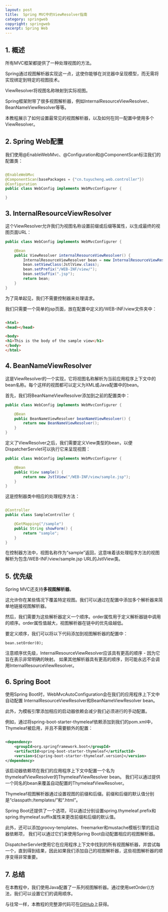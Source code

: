 ```yaml
---
layout: post
title:  Spring MVC中的ViewResolver指南
category: springweb
copyright: springweb
excerpt: Spring Web
---
```


## 1. 概述

所有MVC框架都提供了一种处理视图的方法。

Spring通过视图解析器实现这一点，这使你能够在浏览器中呈现模型，而无需将实现绑定到特定的视图技术。

ViewResolver将视图名称映射到实际视图。

Spring框架附带了很多视图解析器，例如InternalResourceViewResolver、BeanNameViewResolver等等。

本教程展示了如何设置最常见的视图解析器，以及如何在同一配置中使用多个ViewResolver。

## 2. Spring Web配置

我们使用@EnableWebMvc、@Configuration和@ComponentScan标注我们的配置类：

```java

@EnableWebMvc
@ComponentScan(basePackages = {"cn.tuyucheng.web.controller"})
@Configuration
public class WebConfig implements WebMvcConfigurer {

}
```

## 3. InternalResourceViewResolver

这个ViewResolver允许我们为视图名称设置前缀或后缀等属性，以生成最终的视图页面URL：

```java
public class WebConfig implements WebMvcConfigurer {

    @Bean
    public ViewResolver internalResourceViewResolver() {
        InternalResourceViewResolver bean = new InternalResourceViewResolver();
        bean.setViewClass(JstlView.class);
        bean.setPrefix("/WEB-INF/view/");
        bean.setSuffix(".jsp");
        return bean;
    }
}
```

为了简单起见，我们不需要控制器来处理请求。

我们只需要一个简单的jsp页面，放在配置中定义的/WEB-INF/view文件夹中：

```html

<html>
<head></head>

<body>
<h1>This is the body of the sample view</h1>
</body>
</html>
```

## 4. BeanNameViewResolver

这是ViewResolver的一个实现，它将视图名称解析为当前应用程序上下文中的bean名称。每个这样的视图都可以定义为XML或Java配置中的bean。

首先，我们将BeanNameViewResolver添加到之前的配置类中：

```java
public class WebConfig implements WebMvcConfigurer {

    @Bean
    public BeanNameViewResolver beanNameViewResolver() {
        return new BeanNameViewResolver();
    }
}
```

定义了ViewResolver之后，我们需要定义View类型的bean，以便DispatcherServlet可以执行它来呈现视图：

```java
public class WebConfig implements WebMvcConfigurer {

    @Bean
    public View sample() {
        return new JstlView("/WEB-INF/view/sample.jsp");
    }
}
```

这是控制器类中相应的处理程序方法：

```java

@Controller
public class SampleController {

    @GetMapping("/sample")
    public String showForm() {
        return "sample";
    }
}
```

在控制器方法中，视图名称作为“sample”返回，这意味着该处理程序方法的视图解析为包含/WEB-INF/view/sample.jsp
URL的JstlView类。

## 5. 优先级

Spring MVC还支持**多视图解析器**。

这允许你在某些情况下覆盖特定视图。我们可以通过在配置中添加多个解析器来简单地链接视图解析器。

然后，我们需要为这些解析器定义一个顺序。order属性用于定义解析器链中调用的顺序。order属性值越大，视图解析器在链中的优先级越低。

要定义顺序，我们可以将以下代码添加到视图解析器的配置中：

```text
bean.setOrder(0);
```

注意顺序优先级，InternalResourceViewResolver应该具有更高的顺序 - 因为它旨在表示非常明确的映射。
如果其他解析器具有更高的顺序，则可能永远不会调用InternalResourceViewResolver。

## 6. Spring Boot

使用Spring Boot时，WebMvcAutoConfiguration会在我们的应用程序上下文中自动配置
InternalResourceViewResolver和BeanNameViewResolver bean。

此外，为模板引擎添加相应的启动器依赖会减少我们必须进行的手动配置。

例如，通过将spring-boot-starter-thymeleaf依赖添加到我们的pom.xml中，Thymeleaf被启用，并且不需要额外的配置：

```xml

<dependency>
    <groupId>org.springframework.boot</groupId>
    <artifactId>spring-boot-starter-thymeleaf</artifactId>
    <version>${spring-boot-starter-thymeleaf.version}</version>
</dependency>
```

该启动器依赖项在我们的应用程序上下文中配置一个名为thymeleafViewResolver的ThymeleafViewResolver bean。
我们可以通过提供一个同名的bean来覆盖自动配置的ThymeleafViewResolver。

Thymeleaf视图解析器通过设置视图的前缀和后缀。前缀和后缀的默认值分别是“classpath:/templates/”和“.html”。

Spring Boot还提供了一个选项，可以通过分别设置spring.thymeleaf.prefix和spring.thymeleaf.suffix属性来更改前缀和后缀的默认值。

此外，还可以添加groovy-templates、freemarker和mustache模板引擎的启动器依赖项，
我们可以通过它们来使用Spring Boot自动配置相应的视图解析器。

DispatcherServlet使用它在应用程序上下文中找到的所有视图解析器，并尝试每一个，直到得到结果，因此如果我们添加自己的视图解析器，这些视图解析器的顺序变得非常重要。

## 7. 总结

在本教程中，我们使用Java配置了一系列视图解析器。通过使用setOrder()方法，我们可以设置它们的调用顺序。

与往常一样，本教程的完整源代码可在[GitHub](https://github.com/tuyucheng7/taketoday-tutorial4j/tree/master/spring-web-modules)上获得。